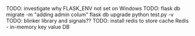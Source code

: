 TODO: investigate why FLASK_ENV not set on Windows
TODO: flask db migrate -m "adding admin colum"
        flask db upgrade
python test.py -v
TODO: blinker library and signals??
TODO: install redis to store cache
        Redis - in-memory key value DB